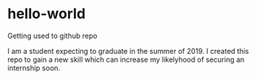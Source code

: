 # hello-world
Getting used to github repo

I am a student expecting to graduate in the summer of 2019. I created this repo to gain a new skill which can increase my likelyhood of securing an internship soon.
